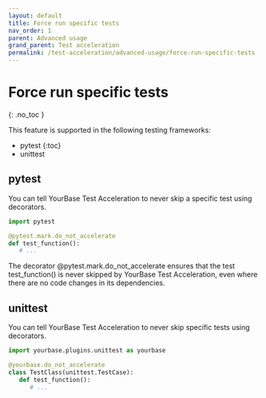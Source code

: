 ```yaml
---
layout: default
title: Force run specific tests
nav_order: 1
parent: Advanced usage
grand_parent: Test acceleration
permalink: /test-acceleration/advanced-usage/force-run-specific-tests
---
```


# Force run specific tests

{: .no_toc }

This feature is supported in the following testing frameworks:
- pytest
{:toc}
- unittest

## pytest
You can tell YourBase Test Acceleration to never skip a specific test using decorators.

```python
import pytest

@pytest.mark.do_not_accelerate
def test_function():
   # ...
```

The decorator @pytest.mark.do_not_accelerate ensures that the test test_function() is never skipped by YourBase Test Acceleration, even where there are no code changes in its dependencies.


## unittest
You can tell YourBase Test Acceleration to never skip specific tests using decorators.

```python
import yourbase.plugins.unittest as yourbase

@yourbase.do_not_accelerate
class TestClass(unittest.TestCase):
   def test_function():
      # ...
```